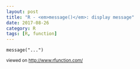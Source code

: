 ```yaml
---
layout: post
title: "R - <em>message()</em>: display message"
date: 2017-08-26
category: R
tags: [R, function]
---
```


```
message("...")
```

<small> viewed on http://www.rfunction.com/ </small>
